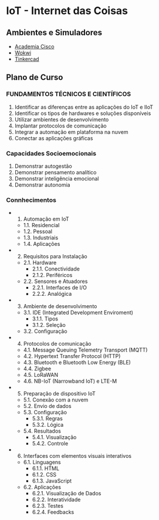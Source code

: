 # IoT - Internet das Coisas
## Ambientes e Simuladores
- [Academia Cisco](https://www.netacad.com/)
- [Wokwi](https://wokwi.com/)
- [Tinkercad](https://www.tinkercad.com/)

## Plano de Curso
### FUNDAMENTOS TÉCNICOS E CIENTÍFICOS

1. Identificar as diferenças entre as aplicações do IoT e IIoT 
2. Identificar os tipos de hardwares e soluções disponíveis 
3. Utilizar ambientes de desenvolvimento 
4. Implantar protocolos de comunicação 
5. Integrar a automação em plataforma na nuvem 
6. Conectar as aplicações gráficas 

### Capacidades Socioemocionais 
1. Demonstrar autogestão 
2. Demonstrar pensamento analítico 
3. Demonstrar inteligência emocional 
4. Demonstrar autonomia 

### Connhecimentos
- 1. Automação em IoT 
    - 1.1. Residencial 
    - 1.2. Pessoal 
    - 1.3. Industriais 
    - 1.4. Aplicações 
- 2. Requisitos para Instalação 
    - 2.1. Hardware 
        - 2.1.1. Conectividade 
        - 2.1.2. Periféricos 
    - 2.2. Sensores e Atuadores 
        - 2.2.1. Interfaces de I/O 
        - 2.2.2. Analógica 
- 3. Ambiente de desenvolvimento 
    - 3.1. IDE (Integrated Development Enviroment) 
        - 3.1.1. Tipos 
        - 3.1.2. Seleção 
    - 3.2. Configuração 
- 4. Protocolos de comunicação 
    - 4.1. Message Queuing Telemetry Transport (MQTT) 
    - 4.2. Hypertext Transfer Protocol (HTTP) 
    - 4.3. Bluetooth e Bluetooth Low Energy (BLE) 
    - 4.4. Zigbee 
    - 4.5. LoRaWAN 
    - 4.6. NB-IoT (Narrowband IoT) e LTE-M 
- 5. Preparação de dispositivo IoT 
    - 5.1. Conexão com a nuvem 
    - 5.2. Envio de dados 
    - 5.3. Configuração 
        - 5.3.1. Regras 
        - 5.3.2. Lógica 
    - 5.4. Resultados 
        - 5.4.1. Visualização 
        - 5.4.2. Controle 
- 6. Interfaces com elementos visuais interativos 
    - 6.1. Linguagens 
        - 6.1.1. HTML 
        - 6.1.2. CSS 
        - 6.1.3. JavaScript 
    - 6.2. Aplicações 
        - 6.2.1. Visualização de Dados 
        - 6.2.2. Interatividade 
        - 6.2.3. Testes 
        - 6.2.4. Feedbacks 
